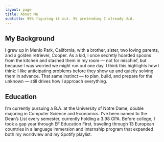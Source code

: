 ```yaml
---
layout: page
title: About Me
subtitle: 95% figuring it out. 5% pretending I already did.
---
```




## My Background

I grew up in Menlo Park, California, with a brother, sister, two loving parents, and a golden retriever, Cooper. As a kid, I once secretly hoarded spoons from the kitchen and stashed them in my room — not for mischief, but because I was worried we might run out one day. I think this highlights how I think: I like anticipating problems before they show up and quietly solving them in advance. That same instinct — to plan, build, and prepare for the unknown — still drives how I approach everything.

## Education

I’m currently pursuing a B.A. at the University of Notre Dame, double majoring in Computer Science and Economics. I’ve been named to the Dean’s List every semester, currently holding a 3.98 GPA. Before college, I took a gap year through EF Education First, traveling through 13 European countries in a language immersion and internship program that expanded both my worldview and my Spotify playlist.


